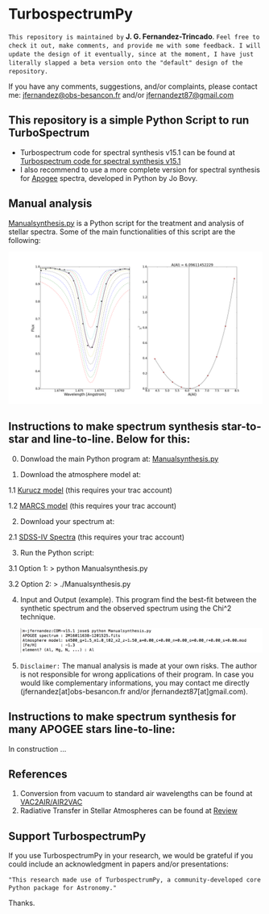 TurbospectrumPy
===

`This repository is maintained by` **J. G. Fernandez-Trincado**. `Feel free to check it out, make comments, and provide me with some feedback. I will update the design of it eventually, since at the moment, I have just literally slapped a beta version onto the "default" design of the repository.`

If you have any comments, suggestions, and/or complaints, please contact me: jfernandez@obs-besancon.fr and/or jfernandezt87@gmail.com

This repository is a simple Python Script to run TurboSpectrum
--

  * Turbospectrum code for spectral synthesis v15.1 can be found at [Turbospectrum code for spectral synthesis v15.1](http://www.pages-perso-bertrand-plez.univ-montp2.fr)
  * I also recommend to use a more complete version for spectral synthesis for [Apogee](https://github.com/Fernandez-Trincado/apogee) spectra, developed in Python by Jo Bovy.

Manual analysis 
--

[Manualsynthesis.py](https://github.com/Fernandez-Trincado/TurbospectrumPy/blob/master/Manualsynthesis.py) is a Python script for the treatment and analysis of stellar spectra. Some of the main functionalities of this script are the following:

![Figure 1](https://github.com/Fernandez-Trincado/TurbospectrumPy/blob/master/Abundances2.png)


Instructions to make spectrum synthesis star-to-star and line-to-line. Below for this:
--
 0. Donwload the main Python program at: [Manualsynthesis.py](https://github.com/Fernandez-Trincado/TurbospectrumPy/blob/master/Manualsynthesis.py)

 1. Download the atmosphere model at:
 
   1.1 [Kurucz model](https://data.sdss.org/sas/apogeework/apogee/spectro/redux/speclib/kurucz_filled/mm08cp00op00/) (this requires your trac account) 
   
   1.2 [MARCS model](https://data.sdss.org/sas/apogeework/apogee/spectro/redux/speclib/marcs/edvarsson/) (this requires your trac account)
 
 2. Download your spectrum at:
  
   2.1 [SDSS-IV Spectra](https://data.sdss.org/sas/apogeework/apogee/spectro/redux/r6/stars/l30e/l30e.2/) (this requires your trac account)
 
 3. Run the Python script:
 
  3.1 Option 1: > python Manualsynthesis.py
  
  3.2 Option 2: > ./Manualsynthesis.py
  
 4. Input and Output (example). This program find the best-fit between the synthetic spectrum and the observed spectrum using the Chi^2 technique.
 
    ![Figure 2](https://github.com/Fernandez-Trincado/TurbospectrumPy/blob/master/run.png)
 
 5. `Disclaimer:` The manual analysis is made at your own risks. The author is not responsible for wrong applications of their program. In case you would like complementary informations, you may contact me directly (jfernandez[at]obs-besancon.fr and/or jfernandezt87[at]gmail.com). 

Instructions to make spectrum synthesis for many APOGEE stars line-to-line:
--

In construction ...


References
--

 1. Conversion from vacuum to standard air wavelengths can be found at [VAC2AIR/AIR2VAC](http://hebe.as.utexas.edu/apogee/docs/air_vacuum.pdf)
 2. Radiative Transfer in Stellar Atmospheres can be found at [Review](http://www.staff.science.uu.nl/~rutte101/rrweb/rjr-edu/coursenotes/rutten_rtsa_notes_2003.pdf) 
  
Support TurbospectrumPy
--

If you use TurbospectrumPy in your research, we would be grateful if you could include an acknowledgment in papers and/or presentations:

    "This research made use of TurbospectrumPy, a community-developed core Python package for Astronomy."

Thanks.

  
  
  
  

